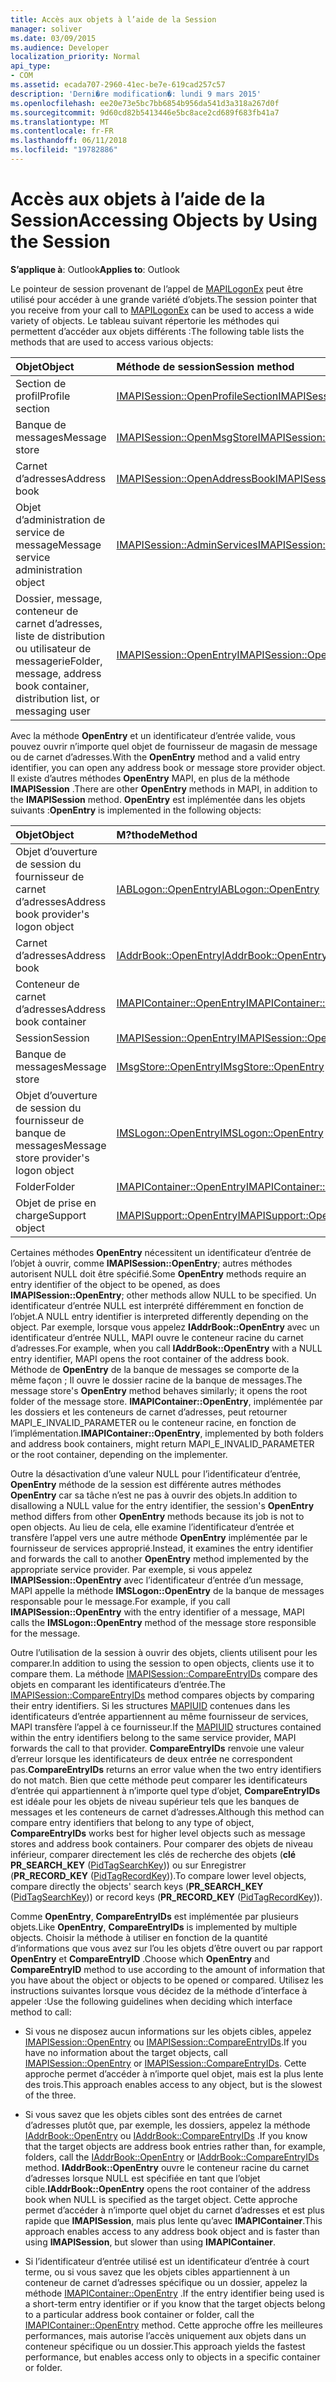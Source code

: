 ```yaml
---
title: Accès aux objets à l’aide de la Session
manager: soliver
ms.date: 03/09/2015
ms.audience: Developer
localization_priority: Normal
api_type:
- COM
ms.assetid: ecada707-2960-41ec-be7e-619cad257c57
description: 'Derni�re modification�: lundi 9 mars 2015'
ms.openlocfilehash: ee20e73e5bc7bb6854b956da541d3a318a267d0f
ms.sourcegitcommit: 9d60cd82b5413446e5bc8ace2cd689f683fb41a7
ms.translationtype: MT
ms.contentlocale: fr-FR
ms.lasthandoff: 06/11/2018
ms.locfileid: "19782886"
---
```

# <a name="accessing-objects-by-using-the-session"></a><span data-ttu-id="1318c-103">Accès aux objets à l’aide de la Session</span><span class="sxs-lookup"><span data-stu-id="1318c-103">Accessing Objects by Using the Session</span></span>

  
  
<span data-ttu-id="1318c-104">**S’applique à**: Outlook</span><span class="sxs-lookup"><span data-stu-id="1318c-104">**Applies to**: Outlook</span></span> 
  
<span data-ttu-id="1318c-105">Le pointeur de session provenant de l’appel de [MAPILogonEx](mapilogonex.md) peut être utilisé pour accéder à une grande variété d’objets.</span><span class="sxs-lookup"><span data-stu-id="1318c-105">The session pointer that you receive from your call to [MAPILogonEx](mapilogonex.md) can be used to access a wide variety of objects.</span></span> <span data-ttu-id="1318c-106">Le tableau suivant répertorie les méthodes qui permettent d’accéder aux objets différents :</span><span class="sxs-lookup"><span data-stu-id="1318c-106">The following table lists the methods that are used to access various objects:</span></span> 
  
|<span data-ttu-id="1318c-107">**Objet**</span><span class="sxs-lookup"><span data-stu-id="1318c-107">**Object**</span></span>|<span data-ttu-id="1318c-108">**Méthode de session**</span><span class="sxs-lookup"><span data-stu-id="1318c-108">**Session method**</span></span>|
|:-----|:-----|
|<span data-ttu-id="1318c-109">Section de profil</span><span class="sxs-lookup"><span data-stu-id="1318c-109">Profile section</span></span>  <br/> |[<span data-ttu-id="1318c-110">IMAPISession::OpenProfileSection</span><span class="sxs-lookup"><span data-stu-id="1318c-110">IMAPISession::OpenProfileSection</span></span>](imapisession-openprofilesection.md) <br/> |
|<span data-ttu-id="1318c-111">Banque de messages</span><span class="sxs-lookup"><span data-stu-id="1318c-111">Message store</span></span>  <br/> |[<span data-ttu-id="1318c-112">IMAPISession::OpenMsgStore</span><span class="sxs-lookup"><span data-stu-id="1318c-112">IMAPISession::OpenMsgStore</span></span>](imapisession-openmsgstore.md) <br/> |
|<span data-ttu-id="1318c-113">Carnet d’adresses</span><span class="sxs-lookup"><span data-stu-id="1318c-113">Address book</span></span>  <br/> |[<span data-ttu-id="1318c-114">IMAPISession::OpenAddressBook</span><span class="sxs-lookup"><span data-stu-id="1318c-114">IMAPISession::OpenAddressBook</span></span>](imapisession-openaddressbook.md) <br/> |
|<span data-ttu-id="1318c-115">Objet d’administration de service de message</span><span class="sxs-lookup"><span data-stu-id="1318c-115">Message service administration object</span></span>  <br/> |[<span data-ttu-id="1318c-116">IMAPISession::AdminServices</span><span class="sxs-lookup"><span data-stu-id="1318c-116">IMAPISession::AdminServices</span></span>](imapisession-adminservices.md) <br/> |
|<span data-ttu-id="1318c-117">Dossier, message, conteneur de carnet d’adresses, liste de distribution ou utilisateur de messagerie</span><span class="sxs-lookup"><span data-stu-id="1318c-117">Folder, message, address book container, distribution list, or messaging user</span></span>  <br/> |[<span data-ttu-id="1318c-118">IMAPISession::OpenEntry</span><span class="sxs-lookup"><span data-stu-id="1318c-118">IMAPISession::OpenEntry</span></span>](imapisession-openentry.md) <br/> |
   
<span data-ttu-id="1318c-119">Avec la méthode **OpenEntry** et un identificateur d’entrée valide, vous pouvez ouvrir n’importe quel objet de fournisseur de magasin de message ou de carnet d’adresses.</span><span class="sxs-lookup"><span data-stu-id="1318c-119">With the **OpenEntry** method and a valid entry identifier, you can open any address book or message store provider object.</span></span> <span data-ttu-id="1318c-120">Il existe d’autres méthodes **OpenEntry** MAPI, en plus de la méthode **IMAPISession** .</span><span class="sxs-lookup"><span data-stu-id="1318c-120">There are other **OpenEntry** methods in MAPI, in addition to the **IMAPISession** method.</span></span> <span data-ttu-id="1318c-121">**OpenEntry** est implémentée dans les objets suivants :</span><span class="sxs-lookup"><span data-stu-id="1318c-121">**OpenEntry** is implemented in the following objects:</span></span> 
  
|<span data-ttu-id="1318c-122">**Objet**</span><span class="sxs-lookup"><span data-stu-id="1318c-122">**Object**</span></span>|<span data-ttu-id="1318c-123">**M?thode**</span><span class="sxs-lookup"><span data-stu-id="1318c-123">**Method**</span></span>|
|:-----|:-----|
|<span data-ttu-id="1318c-124">Objet d’ouverture de session du fournisseur de carnet d’adresses</span><span class="sxs-lookup"><span data-stu-id="1318c-124">Address book provider's logon object</span></span>  <br/> |[<span data-ttu-id="1318c-125">IABLogon::OpenEntry</span><span class="sxs-lookup"><span data-stu-id="1318c-125">IABLogon::OpenEntry</span></span>](iablogon-openentry.md) <br/> |
|<span data-ttu-id="1318c-126">Carnet d’adresses</span><span class="sxs-lookup"><span data-stu-id="1318c-126">Address book</span></span>  <br/> |[<span data-ttu-id="1318c-127">IAddrBook::OpenEntry</span><span class="sxs-lookup"><span data-stu-id="1318c-127">IAddrBook::OpenEntry</span></span>](iaddrbook-openentry.md) <br/> |
|<span data-ttu-id="1318c-128">Conteneur de carnet d’adresses</span><span class="sxs-lookup"><span data-stu-id="1318c-128">Address book container</span></span>  <br/> |[<span data-ttu-id="1318c-129">IMAPIContainer::OpenEntry</span><span class="sxs-lookup"><span data-stu-id="1318c-129">IMAPIContainer::OpenEntry</span></span>](imapicontainer-openentry.md) <br/> |
|<span data-ttu-id="1318c-130">Session</span><span class="sxs-lookup"><span data-stu-id="1318c-130">Session</span></span>  <br/> |[<span data-ttu-id="1318c-131">IMAPISession::OpenEntry</span><span class="sxs-lookup"><span data-stu-id="1318c-131">IMAPISession::OpenEntry</span></span>](imapisession-openentry.md) <br/> |
|<span data-ttu-id="1318c-132">Banque de messages</span><span class="sxs-lookup"><span data-stu-id="1318c-132">Message store</span></span>  <br/> |[<span data-ttu-id="1318c-133">IMsgStore::OpenEntry</span><span class="sxs-lookup"><span data-stu-id="1318c-133">IMsgStore::OpenEntry</span></span>](imsgstore-openentry.md) <br/> |
|<span data-ttu-id="1318c-134">Objet d’ouverture de session du fournisseur de banque de messages</span><span class="sxs-lookup"><span data-stu-id="1318c-134">Message store provider's logon object</span></span>  <br/> |[<span data-ttu-id="1318c-135">IMSLogon::OpenEntry</span><span class="sxs-lookup"><span data-stu-id="1318c-135">IMSLogon::OpenEntry</span></span>](imslogon-openentry.md) <br/> |
|<span data-ttu-id="1318c-136">Folder</span><span class="sxs-lookup"><span data-stu-id="1318c-136">Folder</span></span>  <br/> |[<span data-ttu-id="1318c-137">IMAPIContainer::OpenEntry</span><span class="sxs-lookup"><span data-stu-id="1318c-137">IMAPIContainer::OpenEntry</span></span>](imapicontainer-openentry.md) <br/> |
|<span data-ttu-id="1318c-138">Objet de prise en charge</span><span class="sxs-lookup"><span data-stu-id="1318c-138">Support object</span></span>  <br/> |[<span data-ttu-id="1318c-139">IMAPISupport::OpenEntry</span><span class="sxs-lookup"><span data-stu-id="1318c-139">IMAPISupport::OpenEntry</span></span>](imapisupport-openentry.md) <br/> |
   
<span data-ttu-id="1318c-140">Certaines méthodes **OpenEntry** nécessitent un identificateur d’entrée de l’objet à ouvrir, comme **IMAPISession::OpenEntry**; autres méthodes autorisent NULL doit être spécifié.</span><span class="sxs-lookup"><span data-stu-id="1318c-140">Some **OpenEntry** methods require an entry identifier of the object to be opened, as does **IMAPISession::OpenEntry**; other methods allow NULL to be specified.</span></span> <span data-ttu-id="1318c-141">Un identificateur d’entrée NULL est interprété différemment en fonction de l’objet.</span><span class="sxs-lookup"><span data-stu-id="1318c-141">A NULL entry identifier is interpreted differently depending on the object.</span></span> <span data-ttu-id="1318c-142">Par exemple, lorsque vous appelez **IAddrBook::OpenEntry** avec un identificateur d’entrée NULL, MAPI ouvre le conteneur racine du carnet d’adresses.</span><span class="sxs-lookup"><span data-stu-id="1318c-142">For example, when you call **IAddrBook::OpenEntry** with a NULL entry identifier, MAPI opens the root container of the address book.</span></span> <span data-ttu-id="1318c-143">Méthode de **OpenEntry** de la banque de messages se comporte de la même façon ; Il ouvre le dossier racine de la banque de messages.</span><span class="sxs-lookup"><span data-stu-id="1318c-143">The message store's **OpenEntry** method behaves similarly; it opens the root folder of the message store.</span></span> <span data-ttu-id="1318c-144">**IMAPIContainer::OpenEntry**, implémentée par les dossiers et les conteneurs de carnet d’adresses, peut retourner MAPI_E_INVALID_PARAMETER ou le conteneur racine, en fonction de l’implémentation.</span><span class="sxs-lookup"><span data-stu-id="1318c-144">**IMAPIContainer::OpenEntry**, implemented by both folders and address book containers, might return MAPI_E_INVALID_PARAMETER or the root container, depending on the implementer.</span></span> 
  
<span data-ttu-id="1318c-145">Outre la désactivation d’une valeur NULL pour l’identificateur d’entrée, **OpenEntry** méthode de la session est différente autres méthodes **OpenEntry** car sa tâche n’est ne pas à ouvrir des objets.</span><span class="sxs-lookup"><span data-stu-id="1318c-145">In addition to disallowing a NULL value for the entry identifier, the session's **OpenEntry** method differs from other **OpenEntry** methods because its job is not to open objects.</span></span> <span data-ttu-id="1318c-146">Au lieu de cela, elle examine l’identificateur d’entrée et transfère l’appel vers une autre méthode **OpenEntry** implémentée par le fournisseur de services approprié.</span><span class="sxs-lookup"><span data-stu-id="1318c-146">Instead, it examines the entry identifier and forwards the call to another **OpenEntry** method implemented by the appropriate service provider.</span></span> <span data-ttu-id="1318c-147">Par exemple, si vous appelez **IMAPISession::OpenEntry** avec l’identificateur d’entrée d’un message, MAPI appelle la méthode **IMSLogon::OpenEntry** de la banque de messages responsable pour le message.</span><span class="sxs-lookup"><span data-stu-id="1318c-147">For example, if you call **IMAPISession::OpenEntry** with the entry identifier of a message, MAPI calls the **IMSLogon::OpenEntry** method of the message store responsible for the message.</span></span> 
  
<span data-ttu-id="1318c-148">Outre l’utilisation de la session à ouvrir des objets, clients utilisent pour les comparer.</span><span class="sxs-lookup"><span data-stu-id="1318c-148">In addition to using the session to open objects, clients use it to compare them.</span></span> <span data-ttu-id="1318c-149">La méthode [IMAPISession::CompareEntryIDs](imapisession-compareentryids.md) compare des objets en comparant les identificateurs d’entrée.</span><span class="sxs-lookup"><span data-stu-id="1318c-149">The [IMAPISession::CompareEntryIDs](imapisession-compareentryids.md) method compares objects by comparing their entry identifiers.</span></span> <span data-ttu-id="1318c-150">Si les structures [MAPIUID](mapiuid.md) contenues dans les identificateurs d’entrée appartiennent au même fournisseur de services, MAPI transfère l’appel à ce fournisseur.</span><span class="sxs-lookup"><span data-stu-id="1318c-150">If the [MAPIUID](mapiuid.md) structures contained within the entry identifiers belong to the same service provider, MAPI forwards the call to that provider.</span></span> <span data-ttu-id="1318c-151">**CompareEntryIDs** renvoie une valeur d’erreur lorsque les identificateurs de deux entrée ne correspondent pas.</span><span class="sxs-lookup"><span data-stu-id="1318c-151">**CompareEntryIDs** returns an error value when the two entry identifiers do not match.</span></span> <span data-ttu-id="1318c-152">Bien que cette méthode peut comparer les identificateurs d’entrée qui appartiennent à n’importe quel type d’objet, **CompareEntryIDs** est idéale pour les objets de niveau supérieur tels que les banques de messages et les conteneurs de carnet d’adresses.</span><span class="sxs-lookup"><span data-stu-id="1318c-152">Although this method can compare entry identifiers that belong to any type of object, **CompareEntryIDs** works best for higher level objects such as message stores and address book containers.</span></span> <span data-ttu-id="1318c-153">Pour comparer des objets de niveau inférieur, comparer directement les clés de recherche des objets (**clé PR_SEARCH_KEY** ([PidTagSearchKey](pidtagsearchkey-canonical-property.md))) ou sur Enregistrer (**PR_RECORD_KEY** ([PidTagRecordKey](pidtagrecordkey-canonical-property.md))).</span><span class="sxs-lookup"><span data-stu-id="1318c-153">To compare lower level objects, compare directly the objects' search keys (**PR_SEARCH_KEY** ([PidTagSearchKey](pidtagsearchkey-canonical-property.md))) or record keys (**PR_RECORD_KEY** ([PidTagRecordKey](pidtagrecordkey-canonical-property.md))).</span></span> 
  
<span data-ttu-id="1318c-154">Comme **OpenEntry**, **CompareEntryIDs** est implémentée par plusieurs objets.</span><span class="sxs-lookup"><span data-stu-id="1318c-154">Like **OpenEntry**, **CompareEntryIDs** is implemented by multiple objects.</span></span> <span data-ttu-id="1318c-155">Choisir la méthode à utiliser en fonction de la quantité d’informations que vous avez sur l’ou les objets d’être ouvert ou par rapport **OpenEntry** et **CompareEntryID** .</span><span class="sxs-lookup"><span data-stu-id="1318c-155">Choose which **OpenEntry** and **CompareEntryID** method to use according to the amount of information that you have about the object or objects to be opened or compared.</span></span> <span data-ttu-id="1318c-156">Utilisez les instructions suivantes lorsque vous décidez de la méthode d’interface à appeler :</span><span class="sxs-lookup"><span data-stu-id="1318c-156">Use the following guidelines when deciding which interface method to call:</span></span> 
  
- <span data-ttu-id="1318c-157">Si vous ne disposez aucun informations sur les objets cibles, appelez [IMAPISession::OpenEntry](imapisession-openentry.md) ou [IMAPISession::CompareEntryIDs](imapisession-compareentryids.md).</span><span class="sxs-lookup"><span data-stu-id="1318c-157">If you have no information about the target objects, call [IMAPISession::OpenEntry](imapisession-openentry.md) or [IMAPISession::CompareEntryIDs](imapisession-compareentryids.md).</span></span> <span data-ttu-id="1318c-158">Cette approche permet d’accéder à n’importe quel objet, mais est la plus lente des trois.</span><span class="sxs-lookup"><span data-stu-id="1318c-158">This approach enables access to any object, but is the slowest of the three.</span></span>
    
- <span data-ttu-id="1318c-159">Si vous savez que les objets cibles sont des entrées de carnet d’adresses plutôt que, par exemple, les dossiers, appelez la méthode [IAddrBook::OpenEntry](iaddrbook-openentry.md) ou [IAddrBook::CompareEntryIDs](iaddrbook-compareentryids.md) .</span><span class="sxs-lookup"><span data-stu-id="1318c-159">If you know that the target objects are address book entries rather than, for example, folders, call the [IAddrBook::OpenEntry](iaddrbook-openentry.md) or [IAddrBook::CompareEntryIDs](iaddrbook-compareentryids.md) method.</span></span> <span data-ttu-id="1318c-160">**IAddrBook::OpenEntry** ouvre le conteneur racine du carnet d’adresses lorsque NULL est spécifiée en tant que l’objet cible.</span><span class="sxs-lookup"><span data-stu-id="1318c-160">**IAddrBook::OpenEntry** opens the root container of the address book when NULL is specified as the target object.</span></span> <span data-ttu-id="1318c-161">Cette approche permet d’accéder à n’importe quel objet du carnet d’adresses et est plus rapide que **IMAPISession**, mais plus lente qu’avec **IMAPIContainer**.</span><span class="sxs-lookup"><span data-stu-id="1318c-161">This approach enables access to any address book object and is faster than using **IMAPISession**, but slower than using **IMAPIContainer**.</span></span>
    
- <span data-ttu-id="1318c-162">Si l’identificateur d’entrée utilisé est un identificateur d’entrée à court terme, ou si vous savez que les objets cibles appartiennent à un conteneur de carnet d’adresses spécifique ou un dossier, appelez la méthode [IMAPIContainer::OpenEntry](imapicontainer-openentry.md) .</span><span class="sxs-lookup"><span data-stu-id="1318c-162">If the entry identifier being used is a short-term entry identifier or if you know that the target objects belong to a particular address book container or folder, call the [IMAPIContainer::OpenEntry](imapicontainer-openentry.md) method.</span></span> <span data-ttu-id="1318c-163">Cette approche offre les meilleures performances, mais autorise l’accès uniquement aux objets dans un conteneur spécifique ou un dossier.</span><span class="sxs-lookup"><span data-stu-id="1318c-163">This approach yields the fastest performance, but enables access only to objects in a specific container or folder.</span></span> 
    

